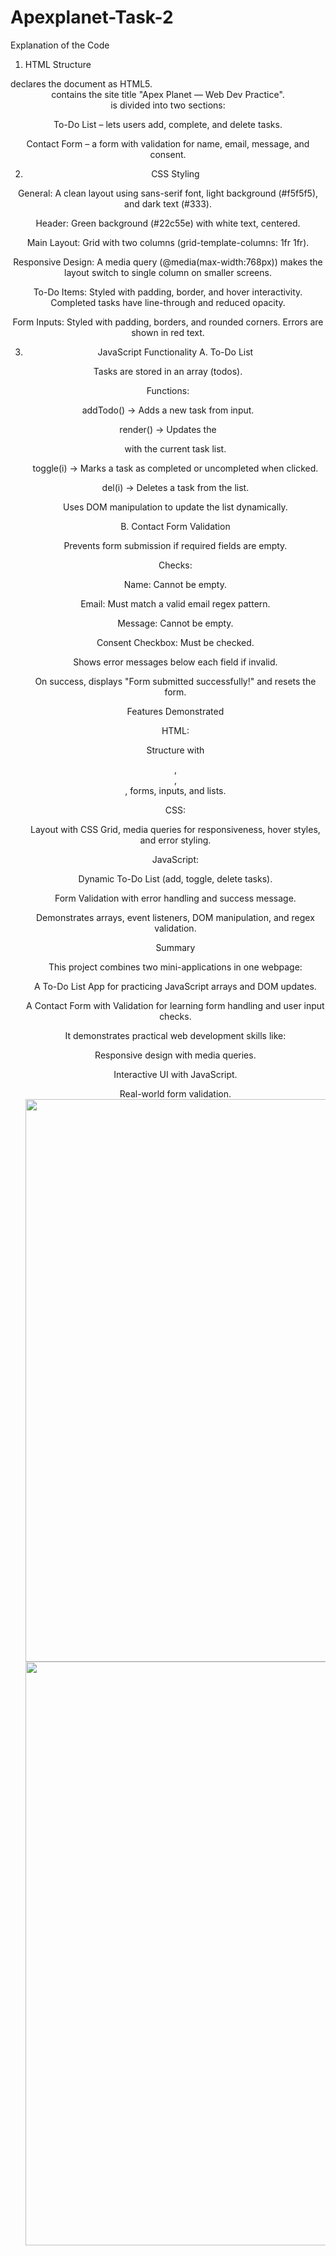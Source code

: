 # Apexplanet-Task-2
Explanation of the Code
1. HTML Structure

<!DOCTYPE html> declares the document as HTML5.

<header> contains the site title "Apex Planet — Web Dev Practice".

<main> is divided into two sections:

To-Do List – lets users add, complete, and delete tasks.

Contact Form – a form with validation for name, email, message, and consent.

2. CSS Styling

General: A clean layout using sans-serif font, light background (#f5f5f5), and dark text (#333).

Header: Green background (#22c55e) with white text, centered.

Main Layout: Grid with two columns (grid-template-columns: 1fr 1fr).

Responsive Design: A media query (@media(max-width:768px)) makes the layout switch to single column on smaller screens.

To-Do Items: Styled with padding, border, and hover interactivity. Completed tasks have line-through and reduced opacity.

Form Inputs: Styled with padding, borders, and rounded corners. Errors are shown in red text.

3. JavaScript Functionality
A. To-Do List

Tasks are stored in an array (todos).

Functions:

addTodo() → Adds a new task from input.

render() → Updates the <ul> with the current task list.

toggle(i) → Marks a task as completed or uncompleted when clicked.

del(i) → Deletes a task from the list.

Uses DOM manipulation to update the list dynamically.

B. Contact Form Validation

Prevents form submission if required fields are empty.

Checks:

Name: Cannot be empty.

Email: Must match a valid email regex pattern.

Message: Cannot be empty.

Consent Checkbox: Must be checked.

Shows error messages below each field if invalid.

On success, displays "Form submitted successfully!" and resets the form.

Features Demonstrated

HTML:

Structure with <header>, <main>, <section>, forms, inputs, and lists.

CSS:

Layout with CSS Grid, media queries for responsiveness, hover styles, and error styling.

JavaScript:

Dynamic To-Do List (add, toggle, delete tasks).

Form Validation with error handling and success message.

Demonstrates arrays, event listeners, DOM manipulation, and regex validation.

Summary

This project combines two mini-applications in one webpage:

A To-Do List App for practicing JavaScript arrays and DOM updates.

A Contact Form with Validation for learning form handling and user input checks.

It demonstrates practical web development skills like:

Responsive design with media queries.

Interactive UI with JavaScript.

Real-world form validation.
<img width="1892" height="900" alt="Screenshot 2025-09-03 115844" src="https://github.com/user-attachments/assets/3e02d3a8-7117-409f-8d6e-591045223ae9" />
<img width="1897" height="934" alt="Screenshot 2025-09-03 115938" src="https://github.com/user-attachments/assets/1a3a115d-f88d-42f7-9611-656b87232538" />


